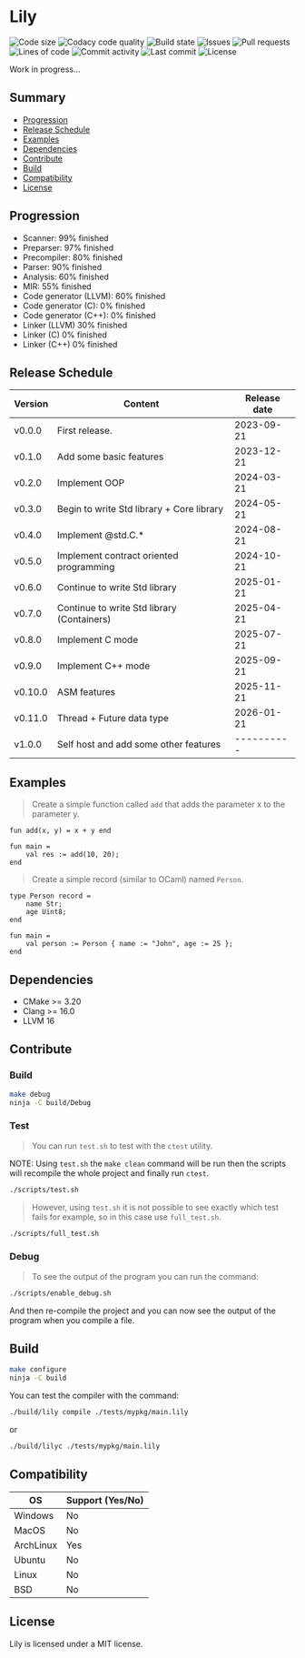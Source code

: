 # Lily

![Code size](https://img.shields.io/github/languages/code-size/thelilylang/lily?style=for-the-badge)
![Codacy code quality](https://img.shields.io/codacy/grade/7f4284cccba541ca9ec576272fa88134?style=for-the-badge)
![Build state](https://img.shields.io/github/actions/workflow/status/thelilylang/lily/cmake.yml?branch=main&style=for-the-badge)
![Issues](https://img.shields.io/github/issues/thelilylang/lily?style=for-the-badge)
![Pull requests](https://img.shields.io/github/issues-pr/thelilylang/lily?style=for-the-badge)
![Lines of code](https://img.shields.io/tokei/lines/github/thelilylang/lily?style=for-the-badge&category=code)
![Commit activity](https://img.shields.io/github/commit-activity/w/thelilylang/lily?style=for-the-badge)
![Last commit](https://img.shields.io/github/last-commit/thelilylang/lily?style=for-the-badge)
![License](https://img.shields.io/github/license/thelilylang/lily?style=for-the-badge)

Work in progress...

## Summary

* [Progression](#progression)
* [Release Schedule](#release-schedule)
* [Examples](#examples)
* [Dependencies](#dependencies)
* [Contribute](#contribute)
* [Build](#build)
* [Compatibility](#compatibility)
* [License](#license)

## Progression

- Scanner: 99% finished
- Preparser: 97% finished
- Precompiler: 80% finished
- Parser: 90% finished
- Analysis: 60% finished
- MIR: 55% finished
- Code generator (LLVM): 60% finished
- Code generator (C): 0% finished
- Code generator (C++): 0% finished
- Linker (LLVM) 30% finished
- Linker (C) 0% finished
- Linker (C++) 0% finished

## Release Schedule

| Version | Content                                    | Release date |
|---------|--------------------------------------------|--------------|
| v0.0.0  | First release.                             | 2023-09-21   |
| v0.1.0  | Add some basic features                    | 2023-12-21   |
| v0.2.0  | Implement OOP                              | 2024-03-21   |
| v0.3.0  | Begin to write Std library + Core library  | 2024-05-21   |
| v0.4.0  | Implement @std.C.*                         | 2024-08-21   |
| v0.5.0  | Implement contract oriented programming    | 2024-10-21   |
| v0.6.0  | Continue to write Std library              | 2025-01-21   |
| v0.7.0  | Continue to write Std library (Containers) | 2025-04-21   |
| v0.8.0  | Implement C mode                           | 2025-07-21   |
| v0.9.0  | Implement C++ mode                         | 2025-09-21   |
| v0.10.0 | ASM features                               | 2025-11-21   |
| v0.11.0 | Thread + Future data type                  | 2026-01-21   |
| v1.0.0  | Self host and add some other features      | ----------   |

## Examples

> Create a simple function called `add` that adds the parameter x to the parameter y.

```lily
fun add(x, y) = x + y end

fun main =
    val res := add(10, 20);
end
```

> Create a simple record (similar to OCaml) named `Person`. 

```lily
type Person record =
    name Str;
    age Uint8;
end

fun main =
    val person := Person { name := "John", age := 25 };
end
```

## Dependencies

- CMake >= 3.20
- Clang >= 16.0
- LLVM 16

## Contribute

### Build

```bash
make debug
ninja -C build/Debug
```

### Test

> You can run `test.sh` to test with the `ctest` utility.

NOTE: Using `test.sh` the `make clean` command will be run then the scripts will recompile the whole project and finally run `ctest`. 

```bash
./scripts/test.sh
```

> However, using `test.sh` it is not possible to see exactly which test fails for example, so in this case use `full_test.sh`.

```bash
./scripts/full_test.sh
```

### Debug

> To see the output of the program you can run the command:

```bash
./scripts/enable_debug.sh
```

And then re-compile the project and you can now see the output of the program when you compile a file.

## Build

```bash
make configure
ninja -C build
```

You can test the compiler with the command:

```bash
./build/lily compile ./tests/mypkg/main.lily
```

or

```bash
./build/lilyc ./tests/mypkg/main.lily
```

## Compatibility

| OS        | Support (Yes/No) |
|-----------|------------------|
| Windows   | No               |
| MacOS     | No               |
| ArchLinux | Yes              |
| Ubuntu    | No               |
| Linux     | No               |
| BSD       | No               |

## License

Lily is licensed under a MIT license.
